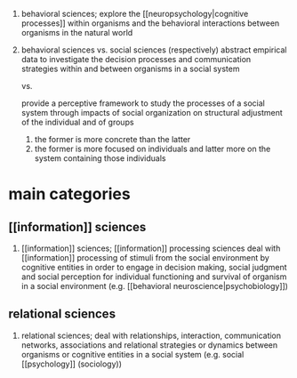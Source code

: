 1. behavioral sciences; explore the [[neuropsychology|cognitive processes]] within organisms and the behavioral interactions between organisms in the natural world
2. behavioral sciences vs. social sciences (respectively)
	abstract empirical data to investigate the decision processes and communication strategies within and between organisms in a social system
	
	vs.
	
	provide a perceptive framework to study the processes of a social system through impacts of social organization on structural adjustment of the individual and of groups
	
	1. the former is more concrete than the latter
	2. the former is more focused on individuals and latter more on the system containing those individuals

# main categories
## [[information]] sciences
1. [[information]] sciences; [[information]] processing sciences deal with [[information]] processing of stimuli from the social environment by cognitive entities in order to engage in decision making, social judgment and social perception for individual functioning and survival of organism in a social environment (e.g. [[behavioral neuroscience|psychobiology]])

## relational sciences
1. relational sciences; deal with relationships, interaction, communication networks, associations and relational strategies or dynamics between organisms or cognitive entities in a social system (e.g. social [[psychology]] (sociology))